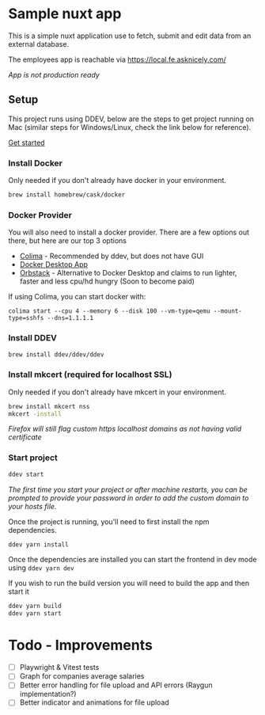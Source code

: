 # Sample nuxt app

This is a simple nuxt application use to fetch, submit and edit data from an external database.

The employees app is reachable via https://local.fe.asknicely.com/

_App is not production ready_

## Setup

This project runs using DDEV, below are the steps to get project running on Mac (similar steps for Windows/Linux, check the link below for reference).

[Get started](https://ddev.com/get-started/)

### Install Docker

Only needed if you don't already have docker in your environment.

```sh
brew install homebrew/cask/docker
```

### Docker Provider

You will also need to install a docker provider. There are a few options out there, but here are our top 3 options

- [Colima](https://github.com/abiosoft/colima) - Recommended by ddev, but does not have GUI
- [Docker Desktop App](https://www.docker.com/products/docker-desktop/)
- [Orbstack](https://orbstack.dev/) - Alternative to Docker Desktop and claims to run lighter, faster and less cpu/hd hungry (Soon to become paid)

If using Colima, you can start docker with:

```
colima start --cpu 4 --memory 6 --disk 100 --vm-type=qemu --mount-type=sshfs --dns=1.1.1.1
```

### Install DDEV

```sh
brew install ddev/ddev/ddev
```

### Install mkcert (required for localhost SSL)

Only needed if you don't already have mkcert in your environment.

```sh
brew install mkcert nss
mkcert -install
```

_Firefox will still flag custom https localhost domains as not having valid certificate_

### Start project

```sh
ddev start
```

_The first time you start your project or after machine restarts, you can be prompted to provide your password in order to add the custom domain to your hosts file._

Once the project is running, you'll need to first install the npm dependencies.

```sh
ddev yarn install
```

Once the dependencies are installed you can start the frontend in dev mode using `ddev yarn dev`

If you wish to run the build version you will need to build the app and then start it

```sh
ddev yarn build
ddev yarn start
```

# Todo - Improvements

- [ ] Playwright & Vitest tests
- [ ] Graph for companies average salaries
- [ ] Better error handling for file upload and API errors (Raygun implementation?)
- [ ] Better indicator and animations for file upload
